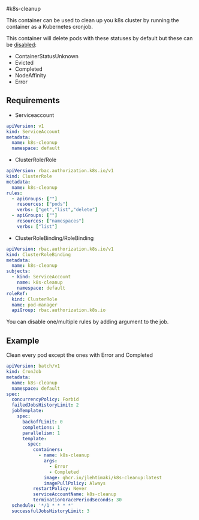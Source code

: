 #k8s-cleanup

This container can be used to clean up you k8s cluster by running the container as a Kubernetes cronjob.

This container will delete pods with these statuses by default but these can be [disabled]():
- ContainerStatusUnknown
- Evicted
- Completed
- NodeAffinity
- Error

## Requirements
- Serviceaccount
```yaml
apiVersion: v1
kind: ServiceAccount
metadata:
  name: k8s-cleanup
  namespace: default
```
- ClusterRole/Role
```yaml
apiVersion: rbac.authorization.k8s.io/v1
kind: ClusterRole
metadata:
  name: k8s-cleanup
rules:
  - apiGroups: [""]
    resources: ["pods"]
    verbs: ["get","list","delete"]
  - apiGroups: [""]
    resources: ["namespaces"]
    verbs: ["list"]

```
- ClusterRoleBinding/RoleBinding
```yaml
apiVersion: rbac.authorization.k8s.io/v1
kind: ClusterRoleBinding
metadata:
  name: k8s-cleanup
subjects:
  - kind: ServiceAccount
    name: k8s-cleanup
    namespace: default
roleRef:
  kind: ClusterRole
  name: pod-manager
  apiGroup: rbac.authorization.k8s.io
```



You can disable one/multiple rules by adding argument to the job.

## Example
Clean every pod except the ones with Error and Completed
```yaml
apiVersion: batch/v1
kind: CronJob
metadata:
  name: k8s-cleanup
  namespace: default
spec:
  concurrencyPolicy: Forbid
  failedJobsHistoryLimit: 2
  jobTemplate:
    spec:
      backoffLimit: 0
      completions: 1
      parallelism: 1
      template:
        spec:
          containers:
            - name: k8s-cleanup
              args:
                - Error
                - Completed
              image: ghcr.io/jlehtimaki/k8s-cleanup:latest
              imagePullPolicy: Always
          restartPolicy: Never
          serviceAccountName: k8s-cleanup
          terminationGracePeriodSeconds: 30
  schedule: '*/1 * * * *'
  successfulJobsHistoryLimit: 3
```
